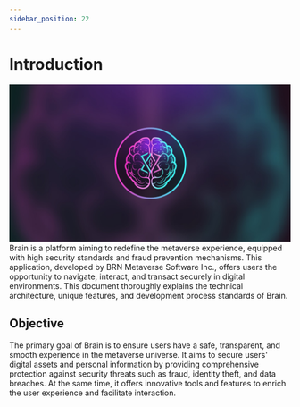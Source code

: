 ```yaml
---
sidebar_position: 22
---
```


# Introduction
![Docs Version Dropdown](imgBrain/brainLogo.png) 
Brain is a platform aiming to redefine the metaverse experience, equipped with high security standards and fraud prevention mechanisms. This application, developed by BRN Metaverse Software Inc., offers users the opportunity to navigate, interact, and transact securely in digital environments. This document thoroughly explains the technical architecture, unique features, and development process standards of Brain.

## Objective
The primary goal of Brain is to ensure users have a safe, transparent, and smooth experience in the metaverse universe. It aims to secure users' digital assets and personal information by providing comprehensive protection against security threats such as fraud, identity theft, and data breaches. At the same time, it offers innovative tools and features to enrich the user experience and facilitate interaction.
